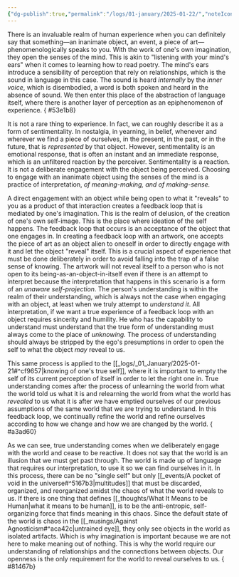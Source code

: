 ```yaml
---
{"dg-publish":true,"permalink":"/logs/01-january/2025-01-22/","noteIcon":"","created":"2025-01-22"}
---
```


There is an invaluable realm of human experience when you can definitely say that something—an inanimate object, an event, a piece of art—phenomenologically speaks to you. With the work of one's own imagination, they open the senses of the mind. This is akin to "listening with your mind's ears" when it comes to learning how to read poetry. The mind's ears introduce a sensibility of perception that rely on relationships, which is the sound in language in this case. The sound is heard _internally_ by the _inner voice_, which is disembodied, a word is both spoken and heard in the absence of sound. We then enter this place of the abstraction of language itself, where there is another layer of perception as an epiphenomenon of experience.
{ #53e1b8}


It is not a rare thing to experience. In fact, we can roughly describe it as a form of sentimentality. In nostalgia, in yearning, in belief, whenever and wherever we find a piece of ourselves, in the present, in the past, or in the future, that is *represented* by that object. However, sentimentality is an emotional response, that is often an instant and an immediate response, which is an unfiltered reaction by the perceiver. Sentimentality is a reaction. It is not a deliberate engagement with the object being perceived. Choosing to engage with an inanimate object using the senses of the mind is a practice of interpretation, *of meaning-making, and of making-sense.*

A direct engagement with an object while being open to what it "reveals" to you as a product of that interaction creates a feedback loop that is mediated by one's imagination. This is the realm of delusion, of the creation of one's own self-image. This is the place where ideation of the self happens. The feedback loop that occurs is an acceptance of the object that one engages in. In creating a feedback loop with an artwork, one accepts the piece of art as an object alien to oneself in order to directly engage with it and let the object "reveal" itself. This is a crucial aspect of experience that must be done deliberately in order to avoid falling into the trap of a false sense of knowing. The artwork will not reveal itself to a person who is not open to its being-as-an-object-in-itself even if there is an attempt to interpret because the interpretation that happens in this scenario is a form of an *unaware self-projection*. The person's understanding is within the realm of their understanding, which is always not the case when engaging with an object, at least when we truly attempt to *understand it*. All interpretation, if we want a true experience of a feedback loop with an object requires sincerity and humility. He who has the capability to understand must understand that the true form of understanding must always come to the place of *unknowing.* The process of understanding should always be stripped by the ego's presumptions in order to open the self to what the object *may* reveal to us.

This same process is applied to the [[_logs/_01_January/2025-01-21#^cf9657\|knowing of one's true self]], where it is important to empty the self of its current perception of itself in order to let the right one in. True understanding comes after the process of unlearning the world from what the world told us what it is and relearning the world from what the world has *revealed* to us what it is after we have emptied ourselves of our previous assumptions of the same world that we are trying to understand. In this feedback loop, we continually refine the world and refine ourselves according to how we change and how we are changed by the world. 
{ #a3ad60}


As we can see, true understanding comes when we deliberately engage with the world and cease to be reactive. It does not say that the world is an illusion that we must get past through. The world is made up of language that requires our interpretation, to use it so we can find ourselves in it. In this process, there can be no "single self" but only [[_events/A pocket of void in the universe#^5167b3\|multitudes]] that must be discarded, organized, and reorganized amidst the chaos of what the world reveals to us. If there is one thing that defines [[_thoughts/What It Means to be Human\|what it means to be human]], is to be the anti-entropic, self-organizing force that finds meaning in this chaos. Since the default state of the world is chaos in the [[_musings/Against Agnosticism#^aca42c\|untrained eye]], they only see objects in the world as isolated artifacts. Which is why imagination is important because we are not here to make meaning out of nothing. This is why the world require our understanding of relationships and the connections between objects. Our openness is the only requirement for the world to reveal ourselves to us.
{ #81467b}
